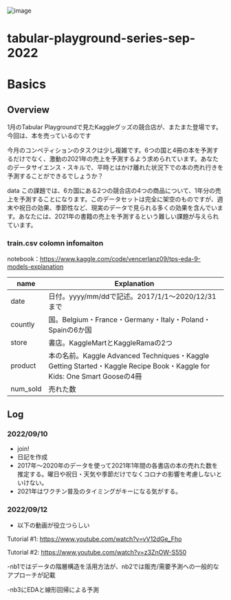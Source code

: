 ![image](https://user-images.githubusercontent.com/98368198/189378838-5c5c2ebf-c03e-4a87-9b89-51bd0c421a89.png)


# tabular-playground-series-sep-2022


# Basics


## Overview

1月のTabular Playgroundで見たKaggleグッズの競合店が、またまた登場です。今回は、本を売っているのです

今月のコンペティションのタスクは少し複雑です。6つの国と4冊の本を予測するだけでなく、激動の2021年の売上を予測するよう求められています。あなたのデータサイエンス・スキルで、平時とはかけ離れた状況下での本の売れ行きを予測することができるでしょうか？

data
この課題では、6カ国にある2つの競合店の4つの商品について、1年分の売上を予測することになります。このデータセットは完全に架空のものですが、週末や祝日の効果、季節性など、現実のデータで見られる多くの効果を含んでいます。あなたには、2021年の書籍の売上を予測するという難しい課題が与えられています。

### train.csv colomn infomaiton
notebook：https://www.kaggle.com/code/vencerlanz09/tps-eda-9-models-explanation

|name|Explanation|
|----|----|
|date|日付。yyyy/mm/ddで記述。2017/1/1～2020/12/31まで|
|countly|国。Belgium・France・Germany・Italy・Poland・Spainの6か国|
|store|書店。KaggleMartとKaggleRamaの2つ|
|product|本の名前。Kaggle Advanced Techniques・Kaggle Getting Started・Kaggle Recipe Book・Kaggle for Kids: One Smart Gooseの4冊|
|num_sold|売れた数|


## Log
### 2022/09/10
- join!
- 日記を作成
- 2017年～2020年のデータを使って2021年1年間の各書店の本の売れた数を推定する。曜日や祝日・天気や季節だけでなくコロナの影響を考慮しないといけない。
- 2021年はワクチン普及のタイミングがキーになる気がする。


### 2022/09/12
- 以下の動画が役立つらしい

Tutorial #1: https://www.youtube.com/watch?v=vV12dGe_Fho

Tutorial #2: https://www.youtube.com/watch?v=z3ZnOW-S550

-nb1ではデータの階層構造を活用方法が、nb2では販売/需要予測への一般的なアプローチが記載

-nb3にEDAと線形回帰による予測
